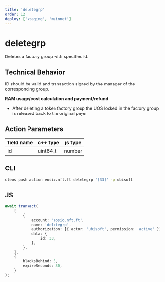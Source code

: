 ```yaml
---
title: 'deletegrp'
order: 12
deploy: ['staging', 'mainnet']
---
```


# deletegrp

Deletes a factory group with specified id.

## Technical Behavior

ID should be valid and transaction signed by the manager of the corresponding group.

**RAM usage/cost calculation and payment/refund**

- After deleting a token factory group the UOS locked in the factory group is released back to the original payer

## Action Parameters

| field name | c++ type | js type |
| ---------- | -------- | ------- |
| id         | uint64_t | number  |

## CLI

```bash
cleos push action eosio.nft.ft deletegrp '[33]' -p ubisoft
```

## JS

```ts
await transact(
    [
        {
            account: 'eosio.nft.ft',
            name: 'deletegrp',
            authorization: [{ actor: 'ubisoft', permission: 'active' }],
            data: {
                id: 33,
            },
        },
    ],
    {
        blocksBehind: 3,
        expireSeconds: 30,
    }
);
```
